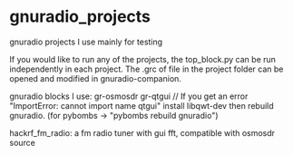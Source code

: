 # gnuradio_projects

gnuradio projects I use mainly for testing

If you would like to run any of the projects, the top_block.py can be run independently in each project. The .grc of file 
in the project folder can be opened and modified in gnuradio-companion.

gnuradio blocks I use:
  gr-osmosdr
  gr-qtgui // If you get an error "ImportError: cannot import name qtgui" install libqwt-dev then rebuild gnuradio. (for pybombs -> "pybombs rebuild gnuradio")

hackrf_fm_radio: a fm radio tuner with gui fft, compatible with osmosdr source
